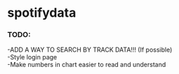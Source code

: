 # spotifydata

<h3>TODO:</h3>
<p>
-ADD A WAY TO SEARCH BY TRACK DATA!!! (If possible)<br>
-Style login page<br>
-Make numbers in chart easier to read and understand
</p>
